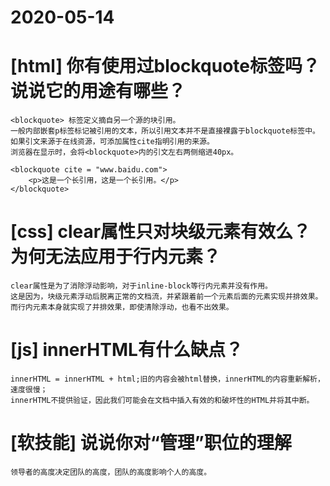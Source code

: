 # 2020-05-14

# [html] 你有使用过blockquote标签吗？说说它的用途有哪些？

	<blockquote> 标签定义摘自另一个源的块引用。
	一般内部嵌套p标签标记被引用的文本，所以引用文本并不是直接裸露于blockquote标签中。
	如果引文来源于在线资源，可添加属性cite指明引用的来源。
	浏览器在显示时，会将<blockquote>内的引文左右两侧缩进40px。

	<blockquote cite = "www.baidu.com">
		<p>这是一个长引用，这是一个长引用。</p>
	</blockquote>

# [css] clear属性只对块级元素有效么？为何无法应用于行内元素？
	
	clear属性是为了消除浮动影响，对于inline-block等行内元素并没有作用。
	这是因为，块级元素浮动后脱离正常的文档流，并紧跟着前一个元素后面的元素实现并排效果。而行内元素本身就实现了并排效果，即使清除浮动，也看不出效果。


# [js] innerHTML有什么缺点？
	
	innerHTML = innerHTML + html;旧的内容会被html替换，innerHTML的内容重新解析，速度很慢；
	innerHTML不提供验证，因此我们可能会在文档中插入有效的和破坏性的HTML并将其中断。

# [软技能] 说说你对“管理”职位的理解 
	
	领导者的高度决定团队的高度，团队的高度影响个人的高度。 